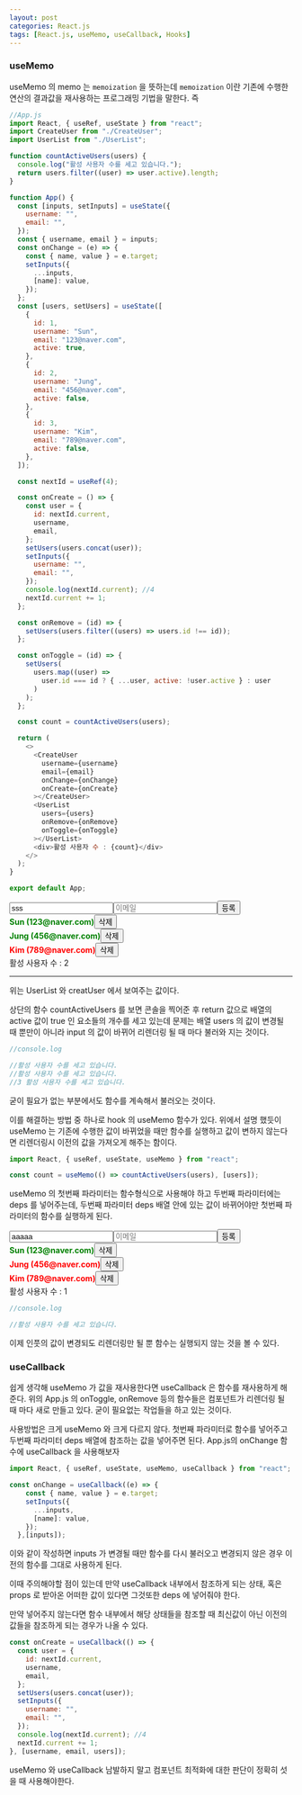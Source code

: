 ```yaml
---
layout: post
categories: React.js
tags: [React.js, useMemo, useCallback, Hooks]
---
```


### useMemo

useMemo 의 memo 는 `memoization` 을 뜻하는데  `memoization` 이란 기존에 수행한 연산의 결과값을 재사용하는 프로그래밍 기법을 말한다. 즉 

```javascript
//App.js
import React, { useRef, useState } from "react";
import CreateUser from "./CreateUser";
import UserList from "./UserList";

function countActiveUsers(users) {
  console.log("활성 사용자 수를 세고 있습니다.");
  return users.filter((user) => user.active).length;
}

function App() {
  const [inputs, setInputs] = useState({
    username: "",
    email: "",
  });
  const { username, email } = inputs;
  const onChange = (e) => {
    const { name, value } = e.target;
    setInputs({
      ...inputs,
      [name]: value,
    });
  };
  const [users, setUsers] = useState([
    {
      id: 1,
      username: "Sun",
      email: "123@naver.com",
      active: true,
    },
    {
      id: 2,
      username: "Jung",
      email: "456@naver.com",
      active: false,
    },
    {
      id: 3,
      username: "Kim",
      email: "789@naver.com",
      active: false,
    },
  ]);

  const nextId = useRef(4);

  const onCreate = () => {
    const user = {
      id: nextId.current,
      username,
      email,
    };
    setUsers(users.concat(user));
    setInputs({
      username: "",
      email: "",
    });
    console.log(nextId.current); //4
    nextId.current += 1;
  };

  const onRemove = (id) => {
    setUsers(users.filter((users) => users.id !== id));
  };

  const onToggle = (id) => {
    setUsers(
      users.map((user) =>
        user.id === id ? { ...user, active: !user.active } : user
      )
    );
  };

  const count = countActiveUsers(users);

  return (
    <>
      <CreateUser
        username={username}
        email={email}
        onChange={onChange}
        onCreate={onCreate}
      ></CreateUser>
      <UserList
        users={users}
        onRemove={onRemove}
        onToggle={onToggle}
      ></UserList>
      <div>활성 사용자 수 : {count}</div>
    </>
  );
}

export default App;
```
<div id="root">
  <div>
    <input name="username" placeholder="계정명" value="sss" /><input
      name="email"
      placeholder="이메일"
      value=""
    /><button>등록</button>
  </div>
  <div>
    <div>
      <b style="color: green; cursor: pointer"
        >Sun <span>(123@naver.com)</span></b
      ><button>삭제</button>
    </div>
    <div>
      <b style="color: green; cursor: pointer"
        >Jung <span>(456@naver.com)</span></b
      ><button>삭제</button>
    </div>
    <div>
      <b style="color: red; cursor: pointer">Kim <span>(789@naver.com)</span></b
      ><button>삭제</button>
    </div>
  </div>
  <div>활성 사용자 수 : 2</div>
</div>

***
위는 UserList 와 creatUser 에서 보여주는 값이다.

상단의 함수 countActiveUsers 를 보면 콘솔을 찍어준 후 return 값으로 배열의 active 값이 true 인 요소들의 개수를 세고 있는데 문제는 배열 users 의 값이 변경될 때 뿐만이 아니라 input 의 값이 바뀌어 리렌더링 될 때 마다 불러와 지는 것이다. 

```javascript
//console.log

//활성 사용자 수를 세고 있습니다.
//활성 사용자 수를 세고 있습니다.
//3 활성 사용자 수를 세고 있습니다.
```

굳이 필요가 없는 부분에서도 함수를 계속해서 불러오는 것이다.

이를 해결하는 방법 중 하나로 hook 의 useMemo 함수가 있다. 위에서 설명 했듯이 useMemo 는 기존에 수행한 값이 바뀌었을 때만 함수를 실행하고 값이 변하지 않는다면 리렌더링시 이전의 값을 가져오게 해주는 함이다.

```javascript
import React, { useRef, useState, useMemo } from "react";

const count = useMemo(() => countActiveUsers(users), [users]);
```
useMemo 의 첫번째 파라미터는 함수형식으로 사용해야 하고 두번째 파라미터에는 deps 를 넣어주는데, 두번째 파라미터 deps 배열 안에 있는 값이 바뀌어야만 첫번째 파라미터의 함수를 실행하게 된다. 

<div id="root">
  <div>
    <input name="username" placeholder="계정명" value="aaaaa" /><input
      name="email"
      placeholder="이메일"
      value=""
    /><button>등록</button>
  </div>
  <div>
    <div>
      <b style="color: green; cursor: pointer"
        >Sun <span>(123@naver.com)</span></b
      ><button>삭제</button>
    </div>
    <div>
      <b style="color: red; cursor: pointer"
        >Jung <span>(456@naver.com)</span></b
      ><button>삭제</button>
    </div>
    <div>
      <b style="color: red; cursor: pointer">Kim <span>(789@naver.com)</span></b
      ><button>삭제</button>
    </div>
  </div>
  <div>활성 사용자 수 : 1</div>
</div>

```javascript
//console.log

//활성 사용자 수를 세고 있습니다.
```

이제 인풋의 값이 변경되도 리렌더링만 될 뿐 함수는 실행되지 않는 것을 볼 수 있다.


### useCallback

쉽게 생각해 useMemo 가 값을 재사용한다면 useCallback 은 함수를 재사용하게 해준다. 위의 App.js 의 onToggle, onRemove 등의 함수들은 컴포넌트가 리렌더링 될 때 마다 새로 만들고 있다. 굳이 필요없는 작업들을 하고 있는 것이다.

사용방법은 크게 useMemo 와 크게 다르지 않다. 첫번째 파라미터로 함수를 넣어주고 두번째 파라미터 deps 배열에 참조하는 값을 넣어주면 된다. 
App.js의 onChange 함수에 useCallback 을 사용해보자

```javascript
import React, { useRef, useState, useMemo, useCallback } from "react";

const onChange = useCallback((e) => {
    const { name, value } = e.target;
    setInputs({
      ...inputs,
      [name]: value,
    });
  },[inputs]);
```

이와 같이 작성하면 inputs 가 변경될 때만 함수를 다시 불러오고 변경되지 않은 경우 이전의 함수를 그대로 사용하게 된다.

이때 주의해야할 점이 있는데 만약 useCallback 내부에서 참조하게 되는 상태, 혹은 props 로 받아온 어떠한 값이 있다면 그것또한 deps 에 넣어줘야 한다.

만약 넣어주지 않는다면 함수 내부에서 해당 상태들을 참조할 때 최신값이 아닌 이전의 값들을 참조하게 되는 경우가 나올 수 있다.

```javascript
const onCreate = useCallback(() => {
  const user = {
    id: nextId.current,
    username,
    email,
  };
  setUsers(users.concat(user));
  setInputs({
    username: "",
    email: "",
  });
  console.log(nextId.current); //4
  nextId.current += 1;
}, [username, email, users]);
```

useMemo 와 useCallback 남발하지 말고 컴포넌트 최적화에 대한 판단이 정확히 섯을 때 사용해야한다.